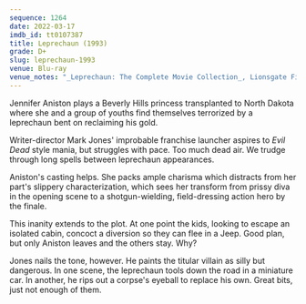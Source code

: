 ```yaml
---
sequence: 1264
date: 2022-03-17
imdb_id: tt0107387
title: Leprechaun (1993)
grade: D+
slug: leprechaun-1993
venue: Blu-ray
venue_notes: "_Leprechaun: The Complete Movie Collection_, Lionsgate Films, 2014"
---
```


Jennifer Aniston plays a Beverly Hills princess transplanted to North Dakota where she and a group of youths find themselves terrorized by a leprechaun bent on reclaiming his gold.

<!-- end -->

Writer-director Mark Jones' improbable franchise launcher aspires to <span data-imdb-id="tt0083907">_Evil Dead_</span> style mania, but struggles with pace. Too much dead air. We trudge through long spells between leprechaun appearances.

Aniston's casting helps. She packs ample charisma which distracts from her part's slippery characterization, which sees her transform from prissy diva in the opening scene to a shotgun-wielding, field-dressing action hero by the finale.

This inanity extends to the plot. At one point the kids, looking to escape an isolated cabin, concoct a diversion so they can flee in a Jeep. Good plan, but only Aniston leaves and the others stay. Why?

Jones nails the tone, however. He paints the titular villain as silly but dangerous. In one scene, the leprechaun tools down the road in a miniature car. In another, he rips out a corpse's eyeball to replace his own. Great bits, just not enough of them.
